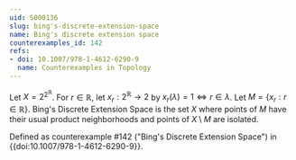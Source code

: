 ```yaml
---
uid: S000136
slug: bing's-discrete-extension-space
name: Bing's discrete extension space
counterexamples_id: 142
refs:
- doi: 10.1007/978-1-4612-6290-9
  name: Counterexamples in Topology
---
```

Let $X = 2^{2^\mathbb{R}}$. For $r \in \mathbb{R}$, let $x_r: 2^\mathbb{R} \rightarrow 2$ by $x_r(\lambda) = 1 \iff r \in \lambda$. Let $M = \{x_r: r \in \mathbb{R}\}$. Bing's Discrete Extension Space is the set $X$ where points of $M$ have their usual product neighborhoods and points of $X \setminus M$ are isolated.

Defined as counterexample #142 ("Bing's Discrete Extension Space")
in {{doi:10.1007/978-1-4612-6290-9}}.
